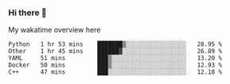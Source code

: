 ### Hi there 👋

<!--
**Jassy930/Jassy930** is a ✨ _special_ ✨ repository because its `README.md` (this file) appears on your GitHub profile.

Here are some ideas to get you started:

- 🔭 I’m currently working on ...
- 🌱 I’m currently learning ...
- 👯 I’m looking to collaborate on ...
- 🤔 I’m looking for help with ...
- 💬 Ask me about ...
- 📫 How to reach me: ...
- 😄 Pronouns: ...
- ⚡ Fun fact: ...
-->

My wakatime overview here
<!--START_SECTION:waka-->
```text
Python   1 hr 53 mins    ███████▒░░░░░░░░░░░░░░░░░   28.95 % 
Other    1 hr 45 mins    ██████▓░░░░░░░░░░░░░░░░░░   26.89 % 
YAML     51 mins         ███▒░░░░░░░░░░░░░░░░░░░░░   13.20 % 
Docker   50 mins         ███▒░░░░░░░░░░░░░░░░░░░░░   12.93 % 
C++      47 mins         ███░░░░░░░░░░░░░░░░░░░░░░   12.18 % 
```
<!--END_SECTION:waka-->
